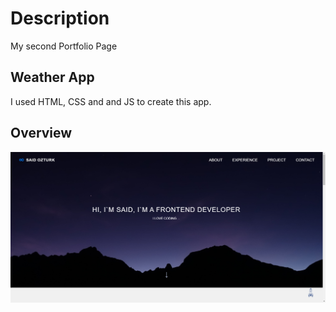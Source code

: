 # Description
My second Portfolio Page

## Weather App

I used HTML, CSS and and JS to create this app.

## Overview

![Overview](./images/overview.png)